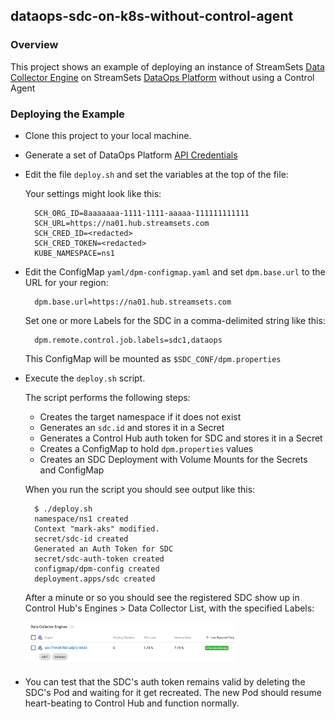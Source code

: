 ## dataops-sdc-on-k8s-without-control-agent

### Overview

This project shows an example of deploying an instance of StreamSets [Data Collector Engine](https://streamsets.com/products/dataops-platform/data-collector-engine/) on StreamSets [DataOps Platform](https://streamsets.com/products/dataops-platform/) without using a Control Agent

### Deploying the Example

- Clone this project to your local machine.

- Generate a set of DataOps Platform [API Credentials](https://docs.streamsets.com/portal/platform-controlhub/controlhub/UserGuide/OrganizationSecurity/APICredentials_title.html?hl=api)

- Edit the file <code>deploy.sh</code> and set the variables at the top of the file:
  
  Your settings might look like this:

        SCH_ORG_ID=8aaaaaaa-1111-1111-aaaaa-111111111111  
        SCH_URL=https://na01.hub.streamsets.com         
        SCH_CRED_ID=<redacted>      
        SCH_CRED_TOKEN=<redacted>        
        KUBE_NAMESPACE=ns1

- Edit the ConfigMap <code>yaml/dpm-configmap.yaml</code> and set <code>dpm.base.url</code>  to the URL for your region:
  
        dpm.base.url=https://na01.hub.streamsets.com    
  
  Set one or more Labels for the SDC in a comma-delimited string like this:
  
        dpm.remote.control.job.labels=sdc1,dataops
        
  This ConfigMap will be mounted as <code>$SDC_CONF/dpm.properties</code>
    

  
- Execute the <code>deploy.sh</code> script.  

  The script performs the following steps:
  
  - Creates the target namespace if it does not exist
  - Generates an <code>sdc.id</code> and stores it in a Secret
  - Generates a Control Hub auth token for SDC and stores it in a Secret
  - Creates a ConfigMap to hold <code>dpm.properties</code> values
  - Creates an SDC Deployment with Volume Mounts for the Secrets and ConfigMap

  
   When you run the script you should see output like this:

        $ ./deploy.sh
        namespace/ns1 created
        Context "mark-aks" modified.
        secret/sdc-id created
        Generated an Auth Token for SDC
        secret/sdc-auth-token created
        configmap/dpm-config created
        deployment.apps/sdc created
        
  After a minute or so you should see the registered SDC show up in Control Hub's Engines >  Data Collector List, with the specified Labels:
  
  <img src="images/registered-sdc.png" width="70%">
  
  
- You can test that the SDC's auth token remains valid by deleting the SDC's Pod and waiting for it get recreated.  The new Pod should resume heart-beating to Control Hub and function normally.
   

